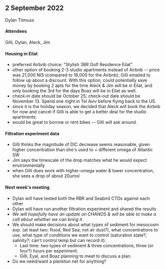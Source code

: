 ## 2 September 2022
Dylan Titmuss  

#### Attendees
Gilli, Dylan, Aleck, Jim

#### Housing in Eilat
* preferred Airbnb choice: "Stylish 3BR Golf Residence Eilat"
* other option of booking 2-3 studio apartments instead of Airbnb -- price was 21,000 NIS (compared to 18,000 for the Airbnb); Gilli emailed to follow up about a discount. With this option, could potentially save money by booking 2 apts for the time Aleck & Jim will be in Eilat, and only booking the 3rd for the days Boaz will be in Eilat as well.
* check-in date should be October 25; check-out date should be November 13. Spend one night in Tel Aviv before flying back to the US.
* since it is the holiday season, we decided that Aleck will book the Airbnb for now and cancel if Gilli is able to get a better deal for the studio apartments.
* would be great to borrow or rent bikes -- Gilli will ask around.

#### Filtration experiment data
* Gilli thinks the magnitude of DIC decrease seems reasonable, given higher concentration than she's used to + different omega of Atlantic SW
* Jim says the timescale of the drop matches what he would expect environmentally
* when Gilli does work with higher-omega water & lower concentration, she sees a drop of about 20umol

#### 

#### Next week's meeting
* Dylan will have tested both the RBR and Seabird CTDs against each other
* Dylan will have run another filtration experiment and shared the results
* _We will hopefully have an update on CHANOS & will be able to make a call about whether we can bring it._
* We should make decisions about what types of sediment for mesocosm exp. (at least two: flood, Red Sea; not air dust?), what concentrations to use, what type of conditions we want to control (saturation state?; salinity?; can't control temp but can record it).
   * Last time: two types of sediment & three concentrations; three (or four?) hours per experiment.
   * Gilli, Eyal, and Boaz planning to meet to discuss a plan.
* Do we need/want a plankton net for anything?
